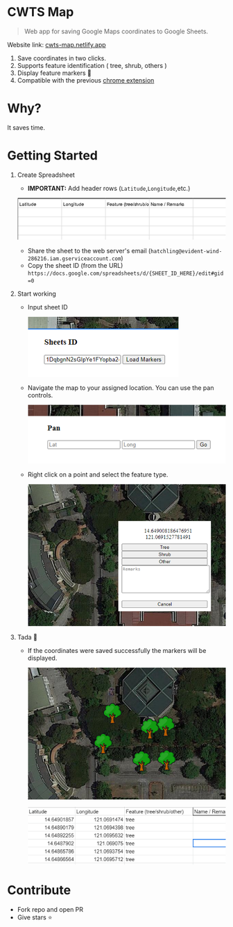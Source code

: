 # CWTS Map

> Web app for saving Google Maps coordinates to Google Sheets.

Website link: [cwts-map.netlify.app](https://cwts-map.netlify.app)

1. Save coordinates in two clicks.
2. Supports feature identification ( tree, shrub, others )
3. Display feature markers 🌳
4. Compatible with the previous [chrome extension](https://github.com/JustroX/cwts-extension)

# Why?

It saves time.

# Getting Started

1. Create Spreadsheet

   - **IMPORTANT:** Add header rows (`Latitude`,`Longitude`,etc.)

   ![Extension](readme_images/header.PNG)

   - Share the sheet to the web server's email (`hatchling@evident-wind-286216.iam.gserviceaccount.com`)
   - Copy the sheet ID (from the URL)
     `https://docs.google.com/spreadsheets/d/{SHEET_ID_HERE}/edit#gid=0`

2. Start working

   - Input sheet ID

     ![Screenshot](readme_images/1.PNG)

   - Navigate the map to your assigned location. You can use the pan controls.

     ![Screenshot](readme_images/2.PNG)

   - Right click on a point and select the feature type.

     ![Screenshot](readme_images/3.PNG)

3. Tada 🎉

   - If the coordinates were saved successfully the markers will be displayed.

     ![Screenshot](readme_images/4.PNG)

     ![Screenshot](readme_images/5.PNG)

# Contribute

- Fork repo and open PR
- Give stars ⭐
